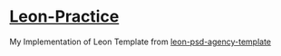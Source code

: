 # [Leon-Practice](https://muhammad95959.github.io/Leon-Practice/)
My Implementation of Leon Template from <a href="https://www.graphberry.com/item/leon-psd-agency-template" target="_blank">leon-psd-agency-template</a>
